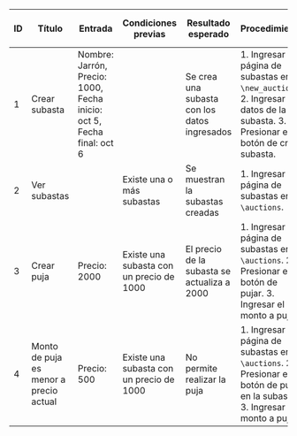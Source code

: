 ID|Título|Entrada|Condiciones previas|Resultado esperado|Procedimiento|Resultado obtenido|Fallo o éxito|Comentarios
---|---|---|---|---|---|---|---|---
1|Crear subasta|Nombre: Jarrón, Precio: 1000, Fecha inicio: oct 5, Fecha final: oct 6||Se crea una subasta con los datos ingresados|1. Ingresar a la página de subastas en `\new_auction`. 2. Ingresar los datos de la subasta. 3. Presionar el botón de crear subasta.|Se crea la subasta con los datos ingresados.|Éxito
2|Ver subastas||Existe una o más subastas|Se muestran la subastas creadas|1. Ingresar a la página de subastas en `\auctions`.|Se muestran todas las subastas creadas.|Éxito|Se muestran aún cuando no están activas
3|Crear puja|Precio: 2000|Existe una subasta con un precio de 1000|El precio de la subasta se actualiza a 2000|1. Ingresar a la página de subastas en `\auctions`. 2. Presionar el botón de pujar. 3. Ingresar el monto a pujar|El precio de la subasta se actualiza a 2000.|Éxito
4|Monto de puja es menor a precio actual|Precio: 500|Existe una subasta con un precio de 1000|No permite realizar la puja|1. Ingresar a la página de subastas en `\auctions`. 2. Presionar el botón de pujar en la subasta. 3. Ingresar el monto a pujar|Permite realizar la puja|Fallo
